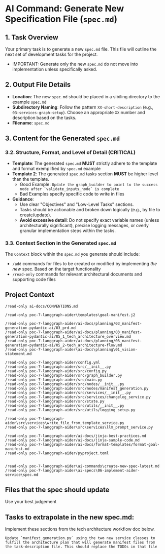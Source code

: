 # AI Command: Generate New Specification File (`spec.md`)

## 1. Task Overview
Your primary task is to generate a new `spec.md` file. This file will outline the next set of development tasks for the project.  
- IMPORTANT: Generate only the new `spec.md` do not move into implementation unless specifically asked.

## 2. Output File Details
- **Location**: The new `spec.md` should be placed in a sibiling directory to the example `spec.md`
- **Subdirectory Naming**: Follow the pattern `XX-short-description` (e.g., `03-services-graph-setup`). Choose an appropriate `XX` number and description based on the tasks.
- **Filename**: `spec.md` 

## 3. Content for the Generated `spec.md`

### 3.2. Structure, Format, and Level of Detail **(CRITICAL)**
- **Template**: The generated `spec.md` **MUST** strictly adhere to the template and format exemplified by `spec.md` example
- **Template 2**: The generated `spec.md` tasks section **MUST** be higher level than the template. 
  - Good Example: ``` Update the graph_builder to point to the success node after `validate_inputs_node` is complete ```
  - Bad Examples specify specific code to write in files
- **Guidance**:
    - Use clear "Objectives" and "Low-Level Tasks" sections.
    - Tasks should be actionable and broken down logically (e.g., by file to create/update).
    - **Avoid excessive detail**: Do not specify exact variable names (unless architecturally significant), precise logging messages, or overly granular implementation steps within the tasks. 

### 3.3. Context Section in the Generated `spec.md`
The `Context` block within the `spec.md` you generate should include:
- `/add` commands for files to be created or modified by implementing *the new* spec. Based on the target functionality
- `/read-only` commands for relevant architectural documents and supporting code files

## Project Context

```
/read-only ai-docs/CONVENTIONS.md

/read-only poc-7-langgraph-aider\templates\goal-manifest.j2

/read-only poc-7-langgraph-aider/ai-docs/planning/03_manifest-generation-pydantic-ai/03_prd.md
/read-only poc-7-langgraph-aider/ai-docs/planning/03_manifest-generation-pydantic-ai/05_1_tech_architecture_overview.md
/read-only poc-7-langgraph-aider/ai-docs/planning/03_manifest-generation-pydantic-ai/05_2-tech_architecture-flow.md
/read-only poc-7-langgraph-aider\ai-docs\planning\01_vision-statement.md

/read-only poc-7-langgraph-aider/config.yml
/read-only poc-7-langgraph-aider/src/__init__.py
/read-only poc-7-langgraph-aider/src/config.py
/read-only poc-7-langgraph-aider/src/graph_builder.py
/read-only poc-7-langgraph-aider/src/main.py
/read-only poc-7-langgraph-aider/src/nodes/__init__.py
/read-only poc-7-langgraph-aider/src/nodes/manifest_generation.py
/read-only poc-7-langgraph-aider/src/services/__init__.py
/read-only poc-7-langgraph-aider/src/services/changelog_service.py
/read-only poc-7-langgraph-aider/src/state.py
/read-only poc-7-langgraph-aider/src/utils/__init__.py
/read-only poc-7-langgraph-aider/src/utils/logging_setup.py

/read-only poc-7-langgraph-aider\src\services\write_file_from_template_service.py
/read-only poc-7-langgraph-aider\src\services\llm_prompt_service.py

/read-only poc-7-langgraph-aider/ai-docs/jinja-best-practices.md
/read-only poc-7-langgraph-aider/ai-docs/jinja-sample-code.md
/read-only poc-7-langgraph-aider/ai-docs/format-templates/format-goal-manifest.md
/read-only poc-7-langgraph-aider/pyproject.toml


/read-only poc-7-langgraph-aider\ai-commands\create-new-spec-latest.md
/read-only poc-7-langgraph-aider\ai-specs\06-implement-aider-service\spec.md
```  

## Files that the spec should update

Use your best judgement

## Tasks to extrapolate in the new spec.md: 

Implement these sections from the tech architecture workflow doc below. 

```
Update `manifest_generation.py` using the two new service classes to fulfill the architecture plan that will generate manifest files from the task-description file. This should replace the TODOs in that file
```